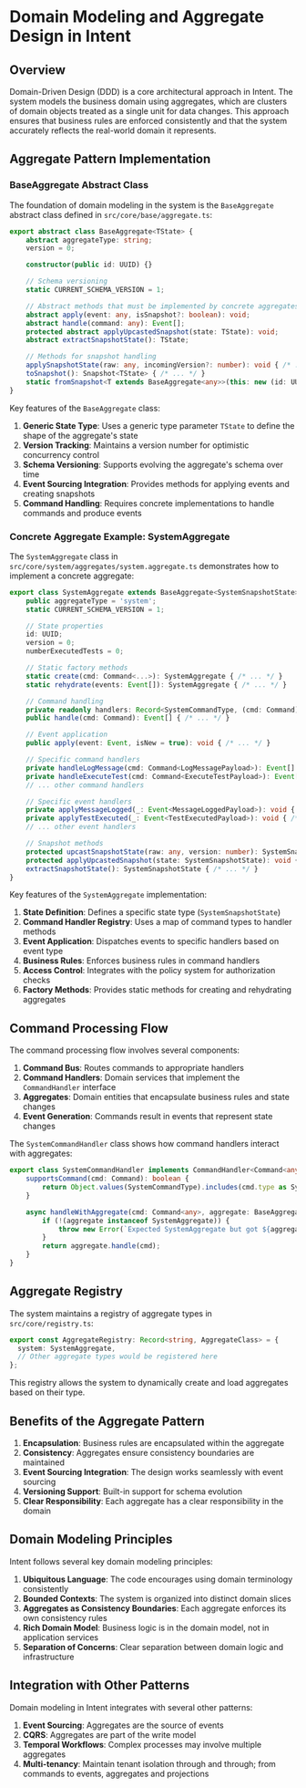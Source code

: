 # Domain Modeling and Aggregate Design in Intent

## Overview

Domain-Driven Design (DDD) is a core architectural approach in Intent. The system models the business domain using aggregates, which are clusters of domain objects treated as a single unit for data changes. This approach ensures that business rules are enforced consistently and that the system accurately reflects the real-world domain it represents.

## Aggregate Pattern Implementation

### BaseAggregate Abstract Class

The foundation of domain modeling in the system is the `BaseAggregate` abstract class defined in `src/core/base/aggregate.ts`:

```typescript
export abstract class BaseAggregate<TState> {
    abstract aggregateType: string;
    version = 0;

    constructor(public id: UUID) {}

    // Schema versioning
    static CURRENT_SCHEMA_VERSION = 1;

    // Abstract methods that must be implemented by concrete aggregates
    abstract apply(event: any, isSnapshot?: boolean): void;
    abstract handle(command: any): Event[];
    protected abstract applyUpcastedSnapshot(state: TState): void;
    abstract extractSnapshotState(): TState;

    // Methods for snapshot handling
    applySnapshotState(raw: any, incomingVersion?: number): void { /* ... */ }
    toSnapshot(): Snapshot<TState> { /* ... */ }
    static fromSnapshot<T extends BaseAggregate<any>>(this: new (id: UUID) => T, event: any): T { /* ... */ }
}
```

Key features of the `BaseAggregate` class:

1. **Generic State Type**: Uses a generic type parameter `TState` to define the shape of the aggregate's state
2. **Version Tracking**: Maintains a version number for optimistic concurrency control
3. **Schema Versioning**: Supports evolving the aggregate's schema over time
4. **Event Sourcing Integration**: Provides methods for applying events and creating snapshots
5. **Command Handling**: Requires concrete implementations to handle commands and produce events

### Concrete Aggregate Example: SystemAggregate

The `SystemAggregate` class in `src/core/system/aggregates/system.aggregate.ts` demonstrates how to implement a concrete aggregate:

```typescript
export class SystemAggregate extends BaseAggregate<SystemSnapshotState> {
    public aggregateType = 'system';
    static CURRENT_SCHEMA_VERSION = 1;

    // State properties
    id: UUID;
    version = 0;
    numberExecutedTests = 0;

    // Static factory methods
    static create(cmd: Command<...>): SystemAggregate { /* ... */ }
    static rehydrate(events: Event[]): SystemAggregate { /* ... */ }

    // Command handling
    private readonly handlers: Record<SystemCommandType, (cmd: Command) => Event[]> = { /* ... */ };
    public handle(cmd: Command): Event[] { /* ... */ }

    // Event application
    public apply(event: Event, isNew = true): void { /* ... */ }

    // Specific command handlers
    private handleLogMessage(cmd: Command<LogMessagePayload>): Event[] { /* ... */ }
    private handleExecuteTest(cmd: Command<ExecuteTestPayload>): Event[] { /* ... */ }
    // ... other command handlers

    // Specific event handlers
    private applyMessageLogged(_: Event<MessageLoggedPayload>): void { /* ... */ }
    private applyTestExecuted(_: Event<TestExecutedPayload>): void { /* ... */ }
    // ... other event handlers

    // Snapshot methods
    protected upcastSnapshotState(raw: any, version: number): SystemSnapshotState { /* ... */ }
    protected applyUpcastedSnapshot(state: SystemSnapshotState): void { /* ... */ }
    extractSnapshotState(): SystemSnapshotState { /* ... */ }
}
```

Key features of the `SystemAggregate` implementation:

1. **State Definition**: Defines a specific state type (`SystemSnapshotState`)
2. **Command Handler Registry**: Uses a map of command types to handler methods
3. **Event Application**: Dispatches events to specific handlers based on event type
4. **Business Rules**: Enforces business rules in command handlers
5. **Access Control**: Integrates with the policy system for authorization checks
6. **Factory Methods**: Provides static methods for creating and rehydrating aggregates

## Command Processing Flow

The command processing flow involves several components:

1. **Command Bus**: Routes commands to appropriate handlers
2. **Command Handlers**: Domain services that implement the `CommandHandler` interface
3. **Aggregates**: Domain entities that encapsulate business rules and state changes
4. **Event Generation**: Commands result in events that represent state changes

The `SystemCommandHandler` class shows how command handlers interact with aggregates:

```typescript
export class SystemCommandHandler implements CommandHandler<Command<any>> {
    supportsCommand(cmd: Command): boolean {
        return Object.values(SystemCommandType).includes(cmd.type as SystemCommandType);
    }

    async handleWithAggregate(cmd: Command<any>, aggregate: BaseAggregate<any>): Promise<Event<any>[]> {
        if (!(aggregate instanceof SystemAggregate)) {
            throw new Error(`Expected SystemAggregate but got ${aggregate.constructor.name} for cmd: ${cmd.type}`);
        }
        return aggregate.handle(cmd);
    }
}
```

## Aggregate Registry

The system maintains a registry of aggregate types in `src/core/registry.ts`:

```typescript
export const AggregateRegistry: Record<string, AggregateClass> = {
  system: SystemAggregate,
  // Other aggregate types would be registered here
};
```

This registry allows the system to dynamically create and load aggregates based on their type.

## Benefits of the Aggregate Pattern

1. **Encapsulation**: Business rules are encapsulated within the aggregate
2. **Consistency**: Aggregates ensure consistency boundaries are maintained
3. **Event Sourcing Integration**: The design works seamlessly with event sourcing
4. **Versioning Support**: Built-in support for schema evolution
5. **Clear Responsibility**: Each aggregate has a clear responsibility in the domain

## Domain Modeling Principles

Intent follows several key domain modeling principles:

1. **Ubiquitous Language**: The code encourages using domain terminology consistently
2. **Bounded Contexts**: The system is organized into distinct domain slices
3. **Aggregates as Consistency Boundaries**: Each aggregate enforces its own consistency rules
4. **Rich Domain Model**: Business logic is in the domain model, not in application services
5. **Separation of Concerns**: Clear separation between domain logic and infrastructure

## Integration with Other Patterns

Domain modeling in Intent integrates with several other patterns:

1. **Event Sourcing**: Aggregates are the source of events
2. **CQRS**: Aggregates are part of the write model
3. **Temporal Workflows**: Complex processes may involve multiple aggregates
4. **Multi-tenancy**: Maintain tenant isolation through and through; from commands to events, aggregates and projections
